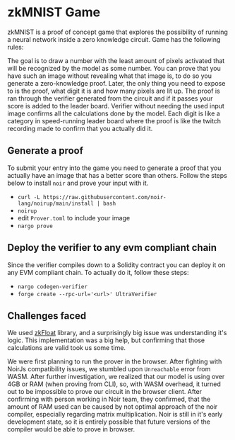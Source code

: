 # zkMNIST Game

zkMNIST is a proof of concept game that explores the possibility of running a
neural network inside a zero knowledge circuit. Game has the following rules:

The goal is to draw a number with the least amount of pixels activated that will be recognized by the model as some number.
You can prove that you have such an image without revealing what that image is, to do so you generate a zero-knowledge proof.
Later, the only thing you need to expose to is the proof, what digit it is and how many pixels are lit up.
The proof is ran through the verifier generated from the circuit and if it passes your score is added to the leader board.
Verifier without needing the used input image confirms all the calculations done by the model.
Each digit is like a category in speed-running leader board where the proof is like the twitch recording made to confirm that you actually did it.

## Generate a proof

To submit your entry into the game you need to generate a proof that you
actually have an image that has a better score than others. Follow the steps
below to install `noir` and prove your input with it.

- `curl -L https://raw.githubusercontent.com/noir-lang/noirup/main/install | bash`
- `noirup`
- edit `Prover.toml` to include your image
- `nargo prove`

## Deploy the verifier to any evm compliant chain

Since the verifier compiles down to a Solidity contract you can deploy it on
any EVM compliant chain. To actually do it, follow these steps:

- `nargo codegen-verifier`
- `forge create --rpc-url='<url>' UltraVerifier`


## Challenges faced

We used [zkFloat](https://github.com/0x3327/ZKFloat) library, and a surprisingly big issue was understanding it's logic. This implementation was a big help, but confirming that those calculations are valid took us some time.

We were first planning to run the prover in the browser. After fighting with NoirJs compatibility issues, we stumbled upon `Unreachable` error from WASM. After further investigation, we realized that our model is using over 4GB or RAM (when proving from CLI), so, with WASM overhead, it turned out to be impossible to prove our circuit in the browser client. After confirming with person working in Noir team, they confirmed, that the amount of RAM used can be caused by not optimal approach of the noir compiler, especially regarding matrix multiplication. Noir is still in it's early development state, so it is entirely possible that future versions of the compiler would be able to prove in browser.

